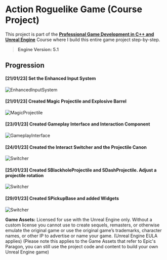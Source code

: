 # Action Roguelike Game (Course Project)

This project is part of the **[Professional Game Development in C++ and Unreal Engine](https://courses.tomlooman.com/p/unrealengine-cpp)** Course where I build this entire game project step-by-step.

> **Engine Version: 5.1**

## Progression

#### [21/01/23] Set the Enhanced Input System
![EnhancedInputSystem](https://github.com/ZSavich/ActionRoguelike/blob/main/ImgForReadMe/01EnhancedInput.gif)

#### [21/01/23] Created Magic Projectile and Explosive Barrel
![MagicProjectile](https://github.com/ZSavich/ActionRoguelike/blob/main/ImgForReadMe/02MagicProjectile.gif)

#### [23/01/23] Created Gameplay Interface and Interaction Component
![GameplayInterface](https://github.com/ZSavich/ActionRoguelike/blob/main/ImgForReadMe/03GameplayInterface.gif)

#### [24/01/23] Created the Interact Switcher and the Projectile Canon
![Switcher](https://github.com/ZSavich/ActionRoguelike/blob/main/ImgForReadMe/04Switcher.gif)

#### [25/01/23] Created SBlackholeProjectile and SDashProjectile. Adjust a projectile rotation
![Switcher](https://github.com/ZSavich/ActionRoguelike/blob/main/ImgForReadMe/05Teleportandblackhole.gif)

#### [29/01/23] Created SPickupBase and added Widgets
![Switcher](https://github.com/ZSavich/ActionRoguelike/blob/main/ImgForReadMe/06UMGandPickup.gif)

**Game Assets:** Licensed for use with the Unreal Engine only. Without a custom license you cannot use to create sequels, remasters, or otherwise emulate the original game or use the original game’s trademarks, character names, or other IP to advertise or name your game. (Unreal Engine EULA applies) (Please note this applies to the Game Assets that refer to Epic's Paragon, you can still use the project code and content to build your own Unreal Engine game)
